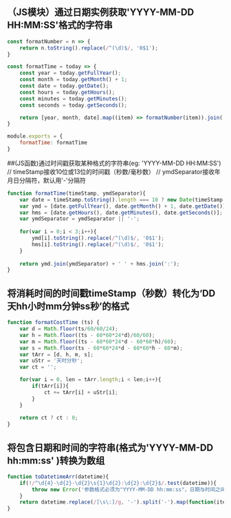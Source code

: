 ## （JS模块）通过日期实例获取'YYYY-MM-DD HH:MM:SS'格式的字符串
```javascript
const formatNumber = n => {
	return n.toString().replace(/^(\d)$/, '0$1');
}

const formatTime = today => {
	const year = today.getFullYear();
	const month = today.getMonth() + 1;
	const date = today.getDate();
	const hours = today.getHours();
	const minutes = today.getMinutes();
	const seconds = today.getSeconds();

	return [year, month, date].map((item) => formatNumber(item)).join('-') + ' ' + [hours, minutes, seconds].map((item) => formatNumber(item)).join(':');
}

module.exports = {
	formatTime: formatTime
}
```

##(JS函数)通过时间戳获取某种格式的字符串(eg: 'YYYY-MM-DD HH:MM:SS')
// timeStamp接收10位或13位的时间戳（秒数/毫秒数）
// ymdSeparator接收年月日分隔符，默认用'-'分隔符
```javascript
function formatTime(timeStamp, ymdSeparator){
	var date = timeStamp.toString().length === 10 ? new Date(timeStamp * 1000) : new Date(timeStamp);
	var ymd = [date.getFullYear(), date.getMonth() + 1, date.getDate()];
	var	hms = [date.getHours(), date.getMinutes(), date.getSeconds()];
	var	ymdSeparator = ymdSeparator || '-';
	
	for(var i = 0;i < 3;i++){
		ymd[i].toString().replace(/^(\d)$/, '0$1');
		hms[i].toString().replace(/^(\d)$/, '0$1');
	}
	
	return ymd.join(ymdSeparator) + ' ' + hms.join(':');
}
```

## 将消耗时间的时间戳timeStamp（秒数）转化为‘DD天hh小时mm分钟ss秒’的格式
```javascript
function formatCostTime (ts) {
	var d = Math.floor(ts/60/60/24);
	var h = Math.floor((ts - 60*60*24*d)/60/60);
	var m = Math.floor((ts - 60*60*24*d - 60*60*h)/60);
	var s = Math.floor(ts - 60*60*24*d - 60*60*h - 60*m);
	var tArr = [d, h, m, s];
	var uStr = '天时分秒';
	var ct = '';

	for(var i = 0, len = tArr.length;i < len;i++){
		if(tArr[i]){
			ct += tArr[i] + uStr[i];
		}
	}
	
	return ct ? ct : 0;
}
```

## 将包含日期和时间的字符串(格式为'YYYY-MM-DD hh:mm:ss' )转换为数组
```javascript
function toDatetimeArr(datetime){
	if(!/^\d{4}-\d{2}-\d{2}\s{1}\d{2}:\d{2}:\d{2}$/.test(datetime)){
		throw new Error('参数格式必须为"YYYY-MM-DD hh:mm:ss"，日期与时间之间只能有一个空格');
	}
	return datetime.replace(/[\s\:]/g, '-').split('-').map(function(item){ return +item; })
}
```
